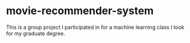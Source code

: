 # movie-recommender-system
This is a group project I participated in for a machine learning class I took for my graduate degree.
